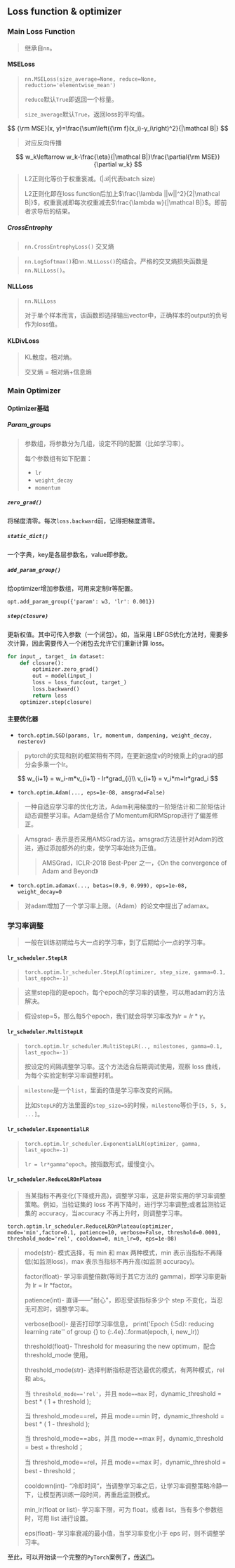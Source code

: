 ## Loss function & optimizer

### Main Loss Function

> 继承自`nn`。

#### MSELoss

> `nn.MSELoss(size_average=None, reduce=None, reduction='elementwise_mean')`
>
> `reduce`默认`True`即返回一个标量。
>
> `size_average`默认`True`，返回loss的平均值。

$$
{\rm MSE}(x, y)=\frac{\sum\left({\rm f}(x_i)-y_i\right)^2}{|\mathcal B|}
$$

> 对应反向传播

$$
w_k\leftarrow w_k-\frac{\eta}{|\mathcal B|}\frac{\partial{\rm MSE}}{\partial w_k}
$$

> L2正则化等价于权重衰减。($|\mathcal B|$代表batch size)
>
> L2正则化即在loss function后加上$\frac{\lambda ||w||^2}{2|\mathcal B|}$，权重衰减即每次权重减去$\frac{\lambda w}{|\mathcal B|}$。即前者求导后的结果。

##### CrossEntrophy

> `nn.CrossEntrophyLoss()` 交叉熵

> `nn.LogSoftmax()`和`nn.NLLLoss()`的结合。严格的交叉熵损失函数是`nn.NLLLoss()`。

#### NLLLoss

> `nn.NLLLoss`
>
> 对于单个样本而言，该函数即选择输出vector中，正确样本的output的负号作为loss值。

#### KLDivLoss

> KL散度。相对熵。
>
> 交叉熵 = 相对熵+信息熵

### Main Optimizer

#### Optimizer基础

##### Param_groups

> 参数组，将参数分为几组，设定不同的配置（比如学习率）。
>
> 每个参数组有如下配置：
>
> - `lr`
> - `weight_decay`
> - `momentum`

##### `zero_grad()`

将梯度清零。每次`loss.backward`前，记得把梯度清零。

##### `static_dict()`

一个字典，key是各层参数名，value即参数。

##### `add_param_group()`

给optimizer增加参数组，可用来定制lr等配置。

`opt.add_param_group({'param': w3, 'lr': 0.001})`

##### `step(closure)`

更新权值。其中可传入参数（一个闭包）。如，当采用 LBFGS优化方法时，需要多次计算，因此需要传入一个闭包去允许它们重新计算 loss。

```python
for input_, target_ in dataset:
    def closure():
		optimizer.zero_grad()
        out = model(input_)
        loss = loss_func(out, target_)
        loss.backward()
        return loss
    optimizer.step(closure)
```

#### 主要优化器

- `torch.optim.SGD(params, lr, momentum, dampening, weight_decay, nesterov)`

> pytorch的实现和别的框架稍有不同，在更新速度v的时候乘上的grad的部分会多乘一个lr。

$$
w_{i+1} = w_i-m*v_{i+1} - lr*grad_{i}\\
v_{i+1} = v_i*m+lr*grad_i
$$

- `torch.optim.Adam(..., eps=1e-08, amsgrad=False)`

> 一种自适应学习率的优化方法，Adam利用梯度的一阶矩估计和二阶矩估计动态调整学习率。Adam是结合了Momentum和RMSprop进行了偏差修正。

> Amsgrad- 表示是否采用AMSGrad方法，amsgrad方法是针对Adam的改进，通过添加额外的约束，使学习率始终为正值。
>
> > AMSGrad，ICLR-2018 Best-Pper 之一，《On the
> > convergence of Adam and Beyond》

- `torch.optim.adamax(..., betas=(0.9, 0.999), eps=1e-08, weight_decay=0`

> 对adam增加了一个学习率上限。（Adam）的论文中提出了adamax。

### 学习率调整

> 一般在训练初期给与大一点的学习率，到了后期给小一点的学习率。

#### `lr_scheduler.StepLR`

> `torch.optim.lr_scheduler.StepLR(optimizer, step_size, gamma=0.1, last_epoch=-1)`

> 这里step指的是epoch，每个epoch的学习率的调整，可以用adam的方法解决。

> 假设step=5，那么每5个epoch，我们就会将学习率改为$lr=lr*\gamma$。

#### `lr_scheduler.MultiStepLR`

> `torch.optim.lr_scheduler.MultiStepLR(.., milestones, gamma=0.1, last_epoch=-1)`
>
> 按设定的间隔调整学习率。这个方法适合后期调试使用，观察 loss 曲线，为每个实验定制学习率调整时机。

> `milestone`是一个`list`，里面的值是学习率改变的间隔。
>
> 比如`StepLR`的方法里面的`step_size=5`的时候，`milestone`等价于`[5, 5, 5, ...]`。

#### `lr_scheduler.ExponentialLR`

> `torch.optim.lr_scheduler.ExponentialLR(optimizer, gamma, last_epoch=-1)`
>
> `lr = lr*gamma^epoch`。按指数形式，缓慢变小。

#### `lr_scheduler.ReduceLROnPlateau`

> 当某指标不再变化(下降或升高)，调整学习率，这是非常实用的学习率调整策略。例如，当验证集的 loss 不再下降时，进行学习率调整;或者监测验证集的 accuracy，当accuracy 不再上升时，则调整学习率。

`torch.optim.lr_scheduler.ReduceLROnPlateau(optimizer, mode='min',factor=0.1, patience=10, verbose=False, threshold=0.0001, threshold_mode='rel', cooldown=0, min_lr=0, eps=1e-08)`

> mode(str)- 模式选择，有 min 和 max 两种模式，min 表示当指标不再降低(如监测loss)，max 表示当指标不再升高(如监测 accuracy)。
>
> factor(float)- 学习率调整倍数(等同于其它方法的 gamma)，即学习率更新为 lr = lr *factor。
>
> patience(int)- 直译——"耐心"，即忍受该指标多少个 step 不变化，当忍无可忍时，调整学习率。
>
> verbose(bool)- 是否打印学习率信息， print('Epoch {:5d}: reducing learning rate'' of group {} to {:.4e}.'.format(epoch, i, new_lr))
>
> threshold(float)- Threshold for measuring the new optimum，配合 threshold_mode 使用。
>
> threshold_mode(str)- 选择判断指标是否达最优的模式，有两种模式，rel 和 abs。
>
> 当 `threshold_mode=='rel'`，并且 `mode==max` 时，dynamic_threshold = best * ( 1 + threshold );
>
> 当 threshold_mode==rel，并且 mode==min 时，dynamic_threshold = best * ( 1 - threshold );
>
> 当 threshold_mode==abs，并且 mode==max 时，dynamic_threshold = best + threshold；
>
> 当 threshold_mode==rel，并且 mode==max 时，dynamic_threshold = best - threshold；
>
> cooldown(int)- “冷却时间“，当调整学习率之后，让学习率调整策略冷静一下，让模型再训练一段时间，再重启监测模式。
>
> min_lr(float or list)- 学习率下限，可为 float，或者 list，当有多个参数组时，可用 list 进行设置。
>
> eps(float)- 学习率衰减的最小值，当学习率变化小于 eps 时，则不调整学习率。

至此，可以开始读一个完整的`PyTorch`案例了，[传送门](https://github.com/tensor-yu/PyTorch_Tutorial/blob/master/Code/main_training/main.py)。